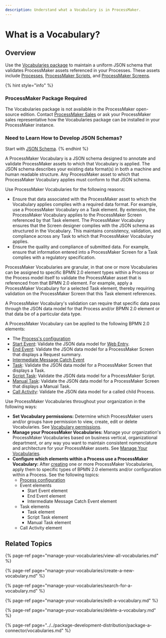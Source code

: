 ```yaml
---
description: Understand what a Vocabulary is in ProcessMaker.
---
```


# What is a Vocabulary?

## Overview

Use the [Vocabularies package](../../package-development-distribution/package-a-connector/vocabularies.md) to maintain a uniform JSON schema that validates ProcessMaker assets referenced in your Processes. These assets include [Processes](../viewing-processes/what-is-a-process.md), [ProcessMaker Scripts](../scripts/what-is-a-script.md), and [ProcessMaker Screens](../design-forms/what-is-a-form.md).

{% hint style="info" %}
### ProcessMaker Package Required

The Vocabularies package is not available in the ProcessMaker open-source edition. Contact [ProcessMaker Sales](mailto:sales@processmaker.com) or ask your ProcessMaker sales representative how the Vocabularies package can be installed in your ProcessMaker instance.

### Need to Learn How to Develop JSON Schemas?

Start with [JSON Schema](https://json-schema.org/).
{% endhint %}

A ProcessMaker Vocabulary is a JSON schema designed to annotate and validate ProcessMaker assets to which that Vocabulary is applied. The JSON schema describes your existing data format\(s\) in both a machine and human readable structure. Any ProcessMaker asset to which that ProcessMaker Vocabulary applies must conform to that JSON schema.

Use ProcessMaker Vocabularies for the following reasons:

* Ensure that data associated with the ProcessMaker asset to which the Vocabulary applies complies with a required data format. For example, use a ProcessMaker Vocabulary on a Task element. By extension, the ProcessMaker Vocabulary applies to the ProcessMaker Screen referenced by that Task element. The ProcessMaker Vocabulary ensures that the Screen designer complies with the JSON schema as structured in the Vocabulary. This maintains consistency, validation, and compliance across any Task to which that ProcessMaker Vocabulary applies.
* Ensure the quality and compliance of submitted data. For example, ensure that information entered into a ProcessMaker Screen for a Task complies with a regulatory specification.

ProcessMaker Vocabularies are granular, in that one or more Vocabularies can be assigned to specific BPMN 2.0 element types within a Process or the Process model itself to validate the ProcessMaker asset that is referenced from that BPMN 2.0 element. For example, apply a ProcessMaker Vocabulary for a selected Task element, thereby requiring validation on the ProcessMaker Screen that this Task element references.

A ProcessMaker Vocabulary's validation can require that specific data pass through the JSON data model for that Process and/or BPMN 2.0 element or that data be of a particular data type.

A ProcessMaker Vocabulary can be applied to the following BPMN 2.0 elements:

* The [Process's configuration](../viewing-processes/view-the-list-of-processes/edit-the-name-description-category-or-status-of-a-process.md#configure-which-vocabularies-are-available-to-a-process)
* [Start Event](../process-design/model-your-process/process-modeling-element-descriptions.md#start-event): Validate the JSON data model for [Web Entry](../../package-development-distribution/package-a-connector/web-entry.md).
* [End Event](../process-design/model-your-process/process-modeling-element-descriptions.md#end-event): Validate the JSON data model for a ProcessMaker Screen that displays a Request summary.
* [Intermediate Message Catch Event](../process-design/model-your-process/process-modeling-element-descriptions.md#intermediate-message-catch-event)
* [Task](../process-design/model-your-process/process-modeling-element-descriptions.md#task): Validate the JSON data model for a ProcessMaker Screen that displays a Task.
* [Script Task](../process-design/model-your-process/process-modeling-element-descriptions.md#script-task): Validate the JSON data model for a ProcessMaker Script.
* [Manual Task](../process-design/model-your-process/process-modeling-element-descriptions.md#manual-task): Validate the JSON data model for a ProcessMaker Screen that displays a Manual Task.
* [Call Activity](../process-design/model-your-process/process-modeling-element-descriptions.md#call-activity): Validate the JSON data model for a called child Process.

Use ProcessMaker Vocabularies throughout your organization in the following ways:

* **Set Vocabulary permissions:** Determine which ProcessMaker users and/or groups have permission to view, create, edit or delete Vocabularies. See [Vocabulary permissions](../../processmaker-administration/permission-descriptions-for-users-and-groups.md#vocabularies).
* **Manage your ProcessMaker Vocabularies:** Manage your organization's ProcessMaker Vocabularies based on business vertical, organizational department, or any way you want to maintain consistent nomenclature and architecture for your ProcessMaker assets. See [Manage Your Vocabularies](manage-your-vocabularies/).
* **Configure which elements within a Process use a ProcessMaker Vocabulary:** After [creating](../environment-variable-management/manage-your-environment-variables/create-a-new-environment-variable.md#create-a-new-processmaker-environment-variable) one or more ProcessMaker Vocabularies, apply them to specific types of BPMN 2.0 elements and/or configuration within a Process. See the following topics:
  * [Process configuration](../viewing-processes/view-the-list-of-processes/edit-the-name-description-category-or-status-of-a-process.md#configure-which-vocabularies-are-available-to-a-process)
  * Event elements
    * Start Event element
    * End Event element
    * Intermediate Message Catch Event element
  * Task elements
    * Task element
    * Script Task element
    * Manual Task element
  * Call Activity element

## Related Topics

{% page-ref page="manage-your-vocabularies/view-all-vocabularies.md" %}

{% page-ref page="manage-your-vocabularies/create-a-new-vocabulary.md" %}

{% page-ref page="manage-your-vocabularies/search-for-a-vocabulary.md" %}

{% page-ref page="manage-your-vocabularies/edit-a-vocabulary.md" %}

{% page-ref page="manage-your-vocabularies/delete-a-vocabulary.md" %}

{% page-ref page="../../package-development-distribution/package-a-connector/vocabularies.md" %}

